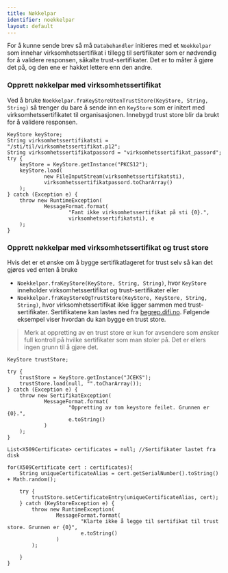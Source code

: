 ```yaml
---
title: Nøkkelpar
identifier: noekkelpar
layout: default
---
```


For å kunne sende brev så må `Databehandler` initieres med et `Noekkelpar` som innehar virksomhetssertifikat i tillegg til sertifikater som er nødvendig for å validere responsen, såkalte trust-sertifikater. Det er to måter å gjøre det på, og den ene er hakket lettere enn den andre. 

### Opprett nøkkelpar med virksomhetssertifikat
Ved å bruke `Noekkelpar.fraKeyStoreUtenTrustStore(KeyStore, String, String)` så trenger du bare å sende inn en `KeyStore` som er initert med virksomhetssertifikatet til organisasjonen. Innebygd trust store blir da brukt for å validere responsen.

```
KeyStore keyStore;
String virksomhetssertifikatsti = "/sti/til/virksomhetssertifikat.p12";
String virksomhetssertifikatpassord = "virksomhetssertifikat_passord";
try {
    keyStore = KeyStore.getInstance("PKCS12");
    keyStore.load(
            new FileInputStream(virksomhetssertifikatsti),
            virksomhetssertifikatpassord.toCharArray()
    );
} catch (Exception e) {
    throw new RuntimeException(
            MessageFormat.format(
                    "Fant ikke virksomhetssertifikat på sti {0}.",
                    virksomhetssertifikatsti), e
    );
}
```

### Opprett nøkkelpar med virksomhetssertifikat og trust store

Hvis det er et ønske om å bygge sertifikatlageret for trust selv så kan det gjøres ved enten å bruke

* `Noekkelpar.fraKeyStore(KeyStore, String, String)`, hvor `KeyStore` inneholder virksomhetssertifikat og trust-sertifikater eller 
* `Noekkelpar.fraKeyStoreOgTrustStore(KeyStore, KeyStore, String, String)`, hvor virksomhetssertifikat ikke ligger sammen med trust-sertifikater. Sertifikatene kan lastes ned fra [begrep.difi.no](http://begrep.difi.no/SikkerDigitalPost/1.2.3/sikkerhet/sertifikathandtering). Følgende eksempel viser hvordan du kan bygge en trust store.

> Merk at oppretting av en trust store er kun for avsendere som ønsker full kontroll på hvilke sertifikater som man stoler på. Det er ellers ingen grunn til å gjøre det. 


```
KeyStore trustStore;

try {
    trustStore = KeyStore.getInstance("JCEKS");
    trustStore.load(null, "".toCharArray());
} catch (Exception e) {
    throw new SertifikatException(
            MessageFormat.format(
                    "Oppretting av tom keystore feilet. Grunnen er {0}.",
                    e.toString()
            )
    );
}

List<X509Certificate> certificates = null; //Sertifikater lastet fra disk

for(X509Certificate cert : certificates){
    String uniqueCertificateAlias = cert.getSerialNumber().toString() + Math.random();

    try {
        trustStore.setCertificateEntry(uniqueCertificateAlias, cert);
    } catch (KeyStoreException e) {
        throw new RuntimeException(
                MessageFormat.format(
                        "Klarte ikke å legge til sertifikat til trust store. Grunnen er {0}",
                        e.toString()
                )
        );

    }
}
```